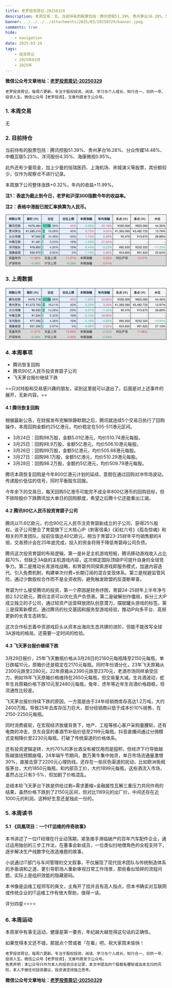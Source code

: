 ```yaml
---
title: 老罗投资周记-20250329
description: 本周交易：无。当前持有的股票包括：腾讯控股51.39%、贵州茅台16.28%、分众传媒14.48%、中概互联5.23%、洋河股份4.35%、海康微视0.95%。此外还有少量现金，加上少量的恒瑞医药、上海机场、宋城演义等股票，其份额较少，仅作为观察仓不进行记录。本周旗下公司整体涨跌+0.32%，年内的收益+11.99%。
banner: ../../../../attachments/2025/03/20250329/banner.jpeg
comments: true
hide:
    - navigation
date: 2025-03-29
tags:
    - 投资周记
    - 2025年03月
    - 2025年
---
```


__微信公众号文章地址：[老罗投资周记-20250329](https://mp.weixin.qq.com/s/TdDtlrjTtWWLHKDnOTxmJA)__

```
老罗投资周记，每周六更新。专注于股权投资、阅读、学习与个人成长，知行合一、日拱一卒、投资人生。微信公众号【老罗投资】，文章均首发于公众号。
```

### 1. 本周交易

无

### 2. 目前持仓

当前持有的股票包括：腾讯控股51.39%、贵州茅台16.28%、分众传媒14.48%、中概互联5.23%、洋河股份4.35%、海康微视0.95%。

此外还有少量现金，加上少量的恒瑞医药、上海机场、宋城演义等股票，其份额较少，仅作为观察仓不进行记录。

本周旗下公司整体涨跌<span class="red">+0.32%</span>，年内的收益<span class="red">+11.99%</span>。

**注1：表底为截止到今日，老罗和沪深300指数今年的收益率。**

**注2：表格中港股已按汇率换算为人民币。**

![目前持仓](../../../attachments/2025/03/20250329/1.jpg)

### 3. 上周数据

![上周数据](../../../attachments/2025/03/20250329/2.jpg)

### 4. 本周事项

+ 腾讯恢复回购
+ 腾讯90亿人民币投资育碧子公司
+ 飞天茅台报价继续下跌

==只对持股和交易感兴趣的朋友，读到这里就可以退出了。后面是对上述事件的展开，无新内容。==

#### 4.1 腾讯恢复回购

根据最新公告，在财报发布完解除静默期之后，腾讯就连续5个交易日执行了回购操作，本周回购金额约25亿港元，均价稳定在505-511港元区间。

+ 3月24日：回购98万股，金额5.01亿港元，均价510.74港元每股。
+ 3月25日：回购98.9万股，金额5亿港元，均价506.10港元每股。
+ 3月26日：回购99万股，金额5亿港元，均价505.88港元每股。
+ 3月27日：回购98.1万股，金额5亿港元，均价510.29港元每股。
+ 3月28日：回购98.2万股，金额约5亿港元，均价509.79港元每股。

腾讯本周恢复回购是今年800亿港元计划的延续，意图在通过回购对冲市场波动，传递股价低估的信号，同时平衡股东回报。

今年余下的交易日，每天回购5亿港币可能完不成全年800亿港币的回购目标，但不排除股价下跌腾讯加大单日的回购额度，希望之后腾十亿还能重出江湖。

#### 4.2 腾讯90亿人民币投资育碧子公司

腾讯以11.6亿欧元，约合90亿元人民币注资育碧新成立的子公司，获得25%股权。该子公司整合了育碧旗下三大核心IP《刺客信条》《彩虹六号》《孤岛惊魂》和相关的开发团队，投前估值达40亿欧元，相当于育碧23-25财年平均销售额的4倍，交易预计会在25年底完成，投入的资金将用于降低育碧母公司负债。

​腾讯这次投资育碧的布局逻辑，第一是补足主机游戏短板，腾讯移动游戏收入占比超70%，但缺乏3A级的主机游戏内容，这次绑定国际顶级IP可提升自身的全球竞争力。第二是推动长青游戏战略，和育碧共同探索游戏即服务模式，加速内容迭代、引入免费机制，构建单次付费+长期订阅的混合变现体系。第三是规避监管风险，通过少数股权合作而不是全资收购，避免触发欧盟的反垄断审查。

​​育碧为什么接受腾讯的投资，第一个原因是财务纾困，育碧24-25财年上半年净亏损2.52亿欧元，腾讯注资可以优化资产负债表。第二是破解创作僵局，拆分三大IP成立独立的子公司，通过轻资产运营释放团队创意潜力，摆脱罐头游戏的标签。第三是探索新模式，通过腾讯的社交基因和服务型游戏经验，推动IP向多平台、高频更新的长青生态转型。

​​这次合作标志着中资游戏巨头从资本出海向生态共建的进阶，但能不能改写全球3A游戏的格局，还需要一定时间的检验。​
​
#### 4.3 飞天茅台报价继续下跌

3月29日报价，25年飞天散瓶价格从3月28日的2160元每瓶降至2150元每瓶，单日跌幅10元，原箱价还是稳定在2170元每瓶。同时年份酒分化，23年飞天原箱从2300元跌至2280元，22年原箱从2390元跌至2370元，老酒市场同样承受压力，例如18年飞天原箱价格维持在2650元每瓶，但交易量大减。​生肖酒波动，蛇年生肖原箱价格下跌10元至2480元每瓶，兔年、虎年等近年生肖酒价格趋稳，但流通性比较差。​

飞天茅台报价持续下跌的原因，一方面是由于24年经销商库存高达1.2万吨，大约2400万瓶，导致25年去库存压力巨大，部分经销商以低于成本价10%抛售，在2150-2250元每瓶。​

​同时​消费疲软，在宏观经济放缓背景下，地产、工程等核心客户采购量腰斩。还有电商的冲击，京东自营的春酒节补贴价低至2199元每瓶，抖音直播间通过分佣模式变相降价至2230元每瓶，打破了传统渠道的价格体系。​

​还有​投资逻辑逆转，大约70%的茅台酒没有被饮用而是囤积，但经济下行导致越陈越值钱预期崩塌，24年端午节期间，数万黄牛集中抛货，单日市场流通量激增30%，直接击穿了2200元心理防线。还存在一些灰色渠道的扰动，比如欧洲免税版茅台，大约1850元每瓶，和内部员工价，大约1899元每瓶，这些酒流入市场，虽然占比只有3-5%，但加剧了价格混乱。​​

​总结本轮飞天茅台下跌是供给过剩+需求萎缩+金融属性瓦解三重压力共同作用的结果，虽然价格下跌到了2150元区间，但对比1169元的出厂价，中间还存在近1000元的利润，这种好生意还是独此一份的。

### 5. 本周读书

#### 5.1 《凤凰项目：一个IT运维的传奇故事》

本书讲述了一位IT经理在行业动荡期，紧急接手濒临破产的百年汽车配件企业，通过运用独创的三步工作法，在董事会新成员，一位类似扫地僧角色的全程支持下，逐步解决生产线数字化改造难题的故事。

小说通过IT部门与车间管理的交叉叙事，不仅展现了现代技术团队与传统制造体系的矛盾调和之道，更引导职场人重新审视日常工作场景，那些看似琐碎的流程问题，实际上是组织效能的隐藏密码。

本书像是运维工程师写的爽文，主角开了挂并且有高人指点，但本书确实对互联网或传统企业的IT运维工作有很大帮助，值得一读。

评分四星⭐️⭐️⭐️⭐️

### 6. 本周运动

本周家中有事无运动，健康是第一要务，年纪越大越觉得这句话的正确性。

如果觉得本文还不错，那就点个赞或者『在看』吧，祝大家周末愉快！

```
老罗投资周记，每周六更新。专注于股权投资、阅读、学习与个人成长，知行合一、日拱一卒、投资人生。微信公众号【老罗投资】，文章均首发于公众号。
免责声明：本公众号只作为本人的投资日志记录，本文中提及的个股都有腰斩或血本无归的风险，本人不做任何投资建议，投资请坚持独立思考。
```

__微信公众号文章地址：[老罗投资周记-20250329](https://mp.weixin.qq.com/s/TdDtlrjTtWWLHKDnOTxmJA)__